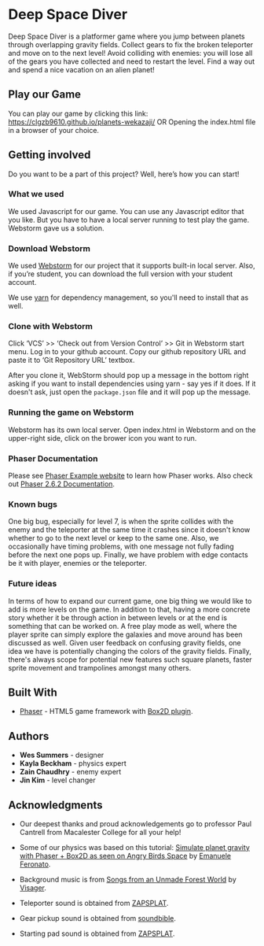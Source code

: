 # Deep Space Diver

Deep Space Diver is a platformer game where you jump between planets through overlapping gravity fields. Collect gears to fix the broken teleporter and move on to the next level! Avoid colliding with enemies: you will lose all of the gears you have collected and need to restart the level. Find a way out and spend a nice vacation on an alien planet!

## Play our Game

You can play our game by clicking this link: https://clgzb9610.github.io/planets-wekazaji/
OR
Opening the index.html file in a browser of your choice.

## Getting involved

Do you want to be a part of this project? Well, here’s how you can start!

### What we used

We used Javascript for our game. You can use any Javascript editor that you like. But you have to have a local server running to test play the game. Webstorm gave us a solution.

### Download Webstorm

We used [Webstorm](https://www.jetbrains.com/webstorm/download) for our project that it supports built-in local server. Also, if you’re student, you can download the full version with your student account.

We use [yarn](https://yarnpkg.com) for dependency management, so you'll need to install that as well.

### Clone with Webstorm

Click ‘VCS’ >> ‘Check out from Version Control’ >> Git in Webstorm start menu. Log in to your github account. Copy our github repository URL and paste it to ‘Git Repository URL’ textbox.

After you clone it, WebStorm should pop up a message in the bottom right asking if you want to install dependencies using yarn - say yes if it does. If it doesn't ask, just open the `package.json` file and it will pop up the message.

### Running the game on Webstorm

Webstorm has its own local server. Open index.html in Webstorm and on the upper-right side, click on the brower icon you want to run.

### Phaser Documentation

Please see [Phaser Example website](https://phaser.io/examples) to learn how Phaser works. Also check out [Phaser 2.6.2 Documentation](https://phaser.io/docs/2.6.2/index).

### Known bugs

One big bug, especially for level 7, is when the sprite collides with the enemy and the teleporter at the same time it crashes since it doesn't know whether to go to the next level or keep to the same one. Also, we occasionally have timing problems, with one message not fully fading before the next one pops up. Finally, we have problem with edge contacts be it with player, enemies or the teleporter.

### Future ideas

In terms of how to expand our current game, one big thing we would like to add is more levels on the game. In addition to that, having a more concrete story whether it be through action in between levels or at the end is something that can be worked on. A free play mode as well, where the player sprite can simply explore the galaxies and move around has been discussed as well. Given user feedback on confusing gravity fields, one idea we have is potentially changing the colors of the gravity fields. Finally, there's always scope for potential new features such square planets, faster sprite movement and trampolines amongst many others.

## Built With

* [Phaser](https://phaser.io/) - HTML5 game framework with [Box2D plugin](https://phaser.io/shop/plugins/box2d).

## Authors

* **Wes Summers** - designer
* **Kayla Beckham** - physics expert
* **Zain Chaudhry** - enemy expert
* **Jin Kim** - level changer

## Acknowledgments

* Our deepest thanks and proud acknowledgements go to professor Paul Cantrell from Macalester College for all your help!

* Some of our physics was based on this tutorial: [Simulate planet gravity with Phaser + Box2D as seen on Angry Birds Space](http://www.emanueleferonato.com/2015/06/19/simulate-planet-gravity-with-phaser-box2d-as-seen-on-angry-birds-space/) by [Emanuele Feronato](http://www.emanueleferonato.com/).
* Background music is from [Songs from an Unmade Forest World](http://freemusicarchive.org/music/Visager/Songs_from_an_Unmade_Forest_World/) by [Visager](http://freemusicarchive.org/music/Visager/).
* Teleporter sound is obtained from [ZAPSPLAT](https://www.zapsplat.com/music/magical-portal-open-1/).
* Gear pickup sound is obtained from [soundbible](http://soundbible.com/1628-Ting.html).
* Starting pad sound is obtained from [ZAPSPLAT](https://www.zapsplat.com/music/telekinesis-blast-magical-zap-2/).
